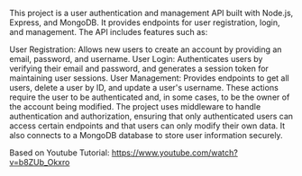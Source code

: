 This project is a user authentication and management API built with Node.js, Express, and MongoDB. It provides endpoints for user registration, login, and management. The API includes features such as:

User Registration: Allows new users to create an account by providing an email, password, and username.
User Login: Authenticates users by verifying their email and password, and generates a session token for maintaining user sessions.
User Management: Provides endpoints to get all users, delete a user by ID, and update a user's username. These actions require the user to be authenticated and, in some cases, to be the owner of the account being modified.
The project uses middleware to handle authentication and authorization, ensuring that only authenticated users can access certain endpoints and that users can only modify their own data. It also connects to a MongoDB database to store user information securely.

Based on Youtube Tutorial: https://www.youtube.com/watch?v=b8ZUb_Okxro
